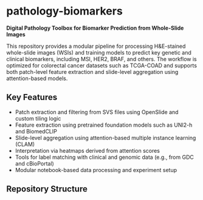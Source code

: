 # pathology-biomarkers

**Digital Pathology Toolbox for Biomarker Prediction from Whole-Slide Images**

This repository provides a modular pipeline for processing H&E-stained whole-slide images (WSIs) and training models to predict key genetic and clinical biomarkers, including MSI, HER2, BRAF, and others. The workflow is optimized for colorectal cancer datasets such as TCGA-COAD and supports both patch-level feature extraction and slide-level aggregation using attention-based models.

## Key Features

- Patch extraction and filtering from SVS files using OpenSlide and custom tiling logic
- Feature extraction using pretrained foundation models such as UNI2-h and BiomedCLIP
- Slide-level aggregation using attention-based multiple instance learning (CLAM)
- Interpretation via heatmaps derived from attention scores
- Tools for label matching with clinical and genomic data (e.g., from GDC and cBioPortal)
- Modular notebook-based data processing and experiment setup

## Repository Structure

